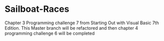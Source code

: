 # Sailboat-Races
Chapter 3 Programming challenge 7 from Starting Out with Visual Basic 7th Edition.
This Master branch will be refactored and then chapter 4 programming challenge 6 will be completed
